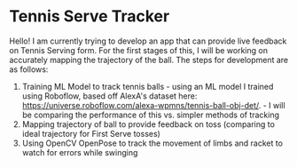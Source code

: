 # Tennis Serve Tracker


 Hello! I am currently trying to develop an app that can provide live feedback on Tennis Serving form. For the first stages of this, I will be working on accurately mapping the trajectory of the ball. The steps for development are as follows: 

 1. Training ML Model to track tennis balls - using an ML model I trained using Roboflow, based off AlexA's dataset here: https://universe.roboflow.com/alexa-wpmns/tennis-ball-obj-det/. 
         - I will be comparing the performance of this vs. simpler methods of tracking
 2. Mapping trajectory of ball to provide feedback on toss (comparing to ideal trajectory for First Serve tosses)
 3. Using OpenCV OpenPose to track the movement of limbs and racket to watch for errors while swinging
